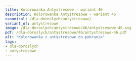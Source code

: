 ```yaml
---
title: Kolorowanka Antystresowe - wariant 46
description: Kolorowanka Antystresowe - wariant 46
canonical: /dla-doroslych/antystresowe/
variant_of: antystresowe
image: /dla-doroslych/antystresowe/46/antystresowe-46.svg
pdf: /dla-doroslych/antystresowe/46/antystresowe-46.pdf
alt: "Kolorowanka z antystresowe do pobrania"
tags:
- dla-doroslych
- antystresowe
---
```

